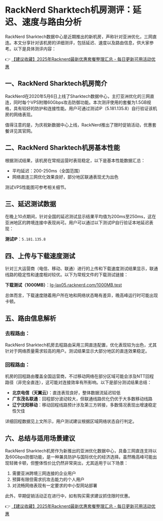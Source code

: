 # RackNerd Sharktech机房测评：延迟、速度与路由分析

RackNerd Sharktech数据中心是近期推出的新机房，声称针对亚洲优化，三网直连。本文分享针对该机房的详细测评，包括延迟、速度以及路由信息，供大家参考。以下是具体测评内容：

👉 [【建议收藏】2025年Racknerd最新优惠套餐整理汇总 - 每日更新可用活动优惠](https://bit.ly/Rack_Nerd)

## 一、RackNerd Sharktech机房简介

RackNerd在2020年5月6日上线了Sharktech数据中心，主打亚洲优化的三网直连，同时每个VPS附赠60Gbps攻击防御功能。本次测评使用的套餐为1.5GB规格，具有较好的防护和连接性能。用户可通过测试IP（5.181.135.8）自行验证该机房的网络表现。

值得注意的是，为庆祝新数据中心上线，RackNerd推出了限时促销活动，优惠套餐详见其官网。

## 二、RackNerd Sharktech机房基本性能

根据测试结果，该机房在常规运营时表现稳定，以下是基本性能数据汇总：

- 平均延迟：200-250ms（全国范围）
- 网络直连三网优化效果良好，部分地区联通表现尤为出色

测试VPS性能图可参考相关细节。

## 三、延迟测试数据

在晚上10点期间，针对全国的延迟测试显示结果平均值为200ms至250ms，这在亚洲地区的跨境连接中表现尚可。用户可以通过以下测试IP自行验证本地延迟表现：

**测试IP**：`5.181.135.8`

## 四、上传与下载速度测试

针对三大运营商（电信、移动、联通）进行的上传和下载速度测试结果显示，联通线路的稳定性和速度相对较优。以下为常规文件的下载测试链接：

**下载测试（1000MB）**：[lg-lax05.racknerd.com/1000MB.test](http://lg-lax05.racknerd.com/1000MB.test)

总体而言，下载速度随着用户所在地和网络状态略有差异，晚高峰运行时可能出现卡顿。

## 五、路由信息解析

### 去程路由：
RackNerd Sharktech机房去程路由采用三网直连配置，优化表现较为出色，尤其针对于网络质量需求较高的用户。测试结果显示大部分地区的直连效果稳定。

### 回程路由：
机房的回程路由覆盖全国运营商，不过移动网络在部分区域可能会涉及NTT回程路径（非完全直连），这可能对连接效率有所影响。以下是部分测试结果总结：

- **北京电信（天翼云）**：直连表现良好，整体数据流延迟较低
- **广东茂名联通**：回程部分波动较大，但联通线路优化仍优于大多数移动线路
- **辽宁沈阳移动**：移动回程线路预计涉及第三方转接，多数情况表现出增速稳定性欠佳

详细回程数据见上文所示，用户测试建议根据区域网络状态自行判定。

## 六、总结与适用场景建议

RackNerd Sharktech机房作为新推出的亚洲优化数据中心，具备三网直连支持以及60Gbps防御功能，是一种兼具防护与国际优化的经济选择。虽然晚高峰可能出现轻微卡顿，但整体性价比仍然非常突出，尤其适用于以下场景：

1. 需要亚洲跨境三网连接的企业用户
2. 预算有限但需求抗攻击能力的个人用户
3. 对流畅网络表现有一定要求的中小型网站部署

此外，早期促销活动正在进行中，如有购买需求建议抓住限时优惠。

👉 [【建议收藏】2025年Racknerd最新优惠套餐整理汇总 - 每日更新可用活动优惠](https://bit.ly/Rack_Nerd)
